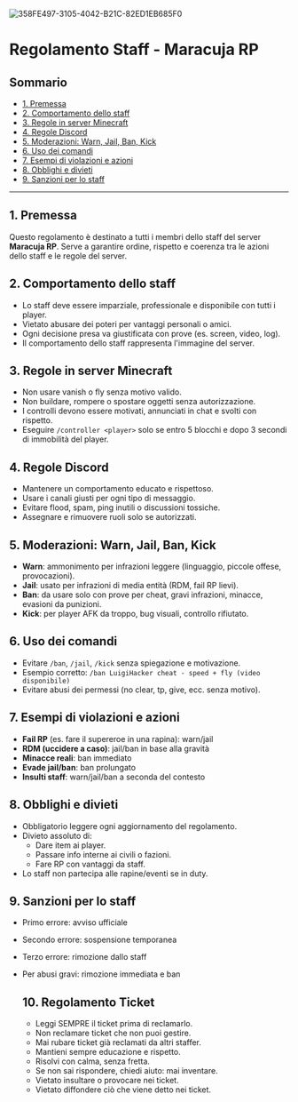 
![358FE497-3105-4042-B21C-82ED1EB685F0](https://github.com/user-attachments/assets/58a72fff-19cb-4308-ac49-82bfb945beb6)

# Regolamento Staff - Maracuja RP

## Sommario
- [1. Premessa](#1-premessa)
- [2. Comportamento dello staff](#2-comportamento-dello-staff)
- [3. Regole in server Minecraft](#3-regole-in-server-minecraft)
- [4. Regole Discord](#4-regole-discord)
- [5. Moderazioni: Warn, Jail, Ban, Kick](#5-moderazioni-warn-jail-ban-kick)
- [6. Uso dei comandi](#6-uso-dei-comandi)
- [7. Esempi di violazioni e azioni](#7-esempi-di-violazioni-e-azioni)
- [8. Obblighi e divieti](#8-obblighi-e-divieti)
- [9. Sanzioni per lo staff](#9-sanzioni-per-lo-staff)

---

## 1. Premessa
Questo regolamento è destinato a tutti i membri dello staff del server **Maracuja RP**. Serve a garantire ordine, rispetto e coerenza tra le azioni dello staff e le regole del server.

## 2. Comportamento dello staff
- Lo staff deve essere imparziale, professionale e disponibile con tutti i player.
- Vietato abusare dei poteri per vantaggi personali o amici.
- Ogni decisione presa va giustificata con prove (es. screen, video, log).
- Il comportamento dello staff rappresenta l'immagine del server.

## 3. Regole in server Minecraft
- Non usare vanish o fly senza motivo valido.
- Non buildare, rompere o spostare oggetti senza autorizzazione.
- I controlli devono essere motivati, annunciati in chat e svolti con rispetto.
- Eseguire `/controller <player>` solo se entro 5 blocchi e dopo 3 secondi di immobilità del player.

## 4. Regole Discord
- Mantenere un comportamento educato e rispettoso.
- Usare i canali giusti per ogni tipo di messaggio.
- Evitare flood, spam, ping inutili o discussioni tossiche.
- Assegnare e rimuovere ruoli solo se autorizzati.

## 5. Moderazioni: Warn, Jail, Ban, Kick
- **Warn**: ammonimento per infrazioni leggere (linguaggio, piccole offese, provocazioni).
- **Jail**: usato per infrazioni di media entità (RDM, fail RP lievi).
- **Ban**: da usare solo con prove per cheat, gravi infrazioni, minacce, evasioni da punizioni.
- **Kick**: per player AFK da troppo, bug visuali, controllo rifiutato.

## 6. Uso dei comandi
- Evitare `/ban`, `/jail`, `/kick` senza spiegazione e motivazione.
- Esempio corretto: `/ban LuigiHacker cheat - speed + fly (video disponibile)`
- Evitare abusi dei permessi (no clear, tp, give, ecc. senza motivo).

## 7. Esempi di violazioni e azioni
- **Fail RP** (es. fare il supereroe in una rapina): warn/jail
- **RDM (uccidere a caso)**: jail/ban in base alla gravità
- **Minacce reali**: ban immediato
- **Evade jail/ban**: ban prolungato
- **Insulti staff**: warn/jail/ban a seconda del contesto

## 8. Obblighi e divieti
- Obbligatorio leggere ogni aggiornamento del regolamento.
- Divieto assoluto di:
  - Dare item ai player.
  - Passare info interne ai civili o fazioni.
  - Fare RP con vantaggi da staff.
- Lo staff non partecipa alle rapine/eventi se in duty.

## 9. Sanzioni per lo staff
- Primo errore: avviso ufficiale
- Secondo errore: sospensione temporanea
- Terzo errore: rimozione dallo staff
- Per abusi gravi: rimozione immediata e ban

  ## 10. Regolamento Ticket
  - Leggi SEMPRE il ticket prima di reclamarlo.
  -  Non reclamare ticket che non puoi gestire.
	-	 Mai rubare ticket già reclamati da altri staffer.
	-	 Mantieni sempre educazione e rispetto.
	-	 Risolvi con calma, senza fretta.
	-	 Se non sai rispondere, chiedi aiuto: mai inventare.
	-	 Vietato insultare o provocare nei ticket.
	-	 Vietato diffondere ciò che viene detto nei ticket.

